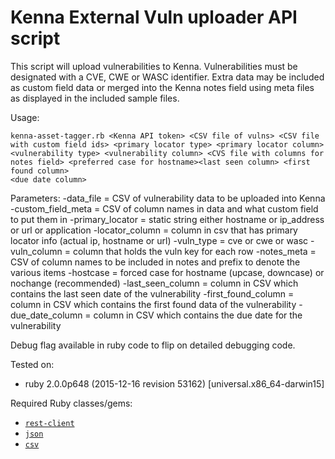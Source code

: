 # Kenna External Vuln uploader API script

This script will upload vulnerabilities to Kenna. Vulnerabilities must be designated with a CVE, CWE or WASC identifier.
Extra data may be included as custom field data or merged into the Kenna notes field using meta files as displayed
in the included sample files.

Usage:

```
kenna-asset-tagger.rb <Kenna API token> <CSV file of vulns> <CSV file with custom field ids> <primary locator type> <primary locator column> 
<vulnerability type> <vulnerability column> <CVS file with columns for notes field> <preferred case for hostname><last seen column> <first found column> 
<due date column>
```

Parameters:
-data_file = CSV of vulnerability data to be uploaded into Kenna
-custom_field_meta = CSV of column names in data and what custom field to put them in 
-primary_locator = static string either hostname or ip_address or url or application
-locator_column = column in csv that has primary locator info (actual ip, hostname or url)
-vuln_type = cve or cwe or wasc
-vuln_column = column that holds the vuln key for each row
-notes_meta = CSV of column names to be included in notes and prefix to denote the various items
-hostcase = forced case for hostname (upcase, downcase) or nochange (recommended)
-last_seen_column = column in CSV which contains the last seen date of the vulnerability
-first_found_column = column in CSV which contains the first found data of the vulnerability
-due_date_column = column in CSV which contains the due date for the vulnerability

Debug flag available in ruby code to flip on detailed debugging code. 


Tested on:

- ruby 2.0.0p648 (2015-12-16 revision 53162) [universal.x86_64-darwin15]

Required Ruby classes/gems:

- [`rest-client`](https://github.com/rest-client/rest-client)
- [`json`](http://ruby-doc.org/stdlib-2.0.0/libdoc/json/rdoc/JSON.html)
- [`csv`](http://ruby-doc.org/stdlib-2.0.0/libdoc/csv/rdoc/CSV.html)

